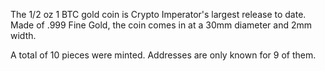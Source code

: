 The 1/2 oz 1 BTC gold coin is Crypto Imperator's largest release to date. Made of .999 Fine Gold, the coin comes in at a 30mm diameter and 2mm width.

A total of 10 pieces were minted. Addresses are only known for 9 of them.
